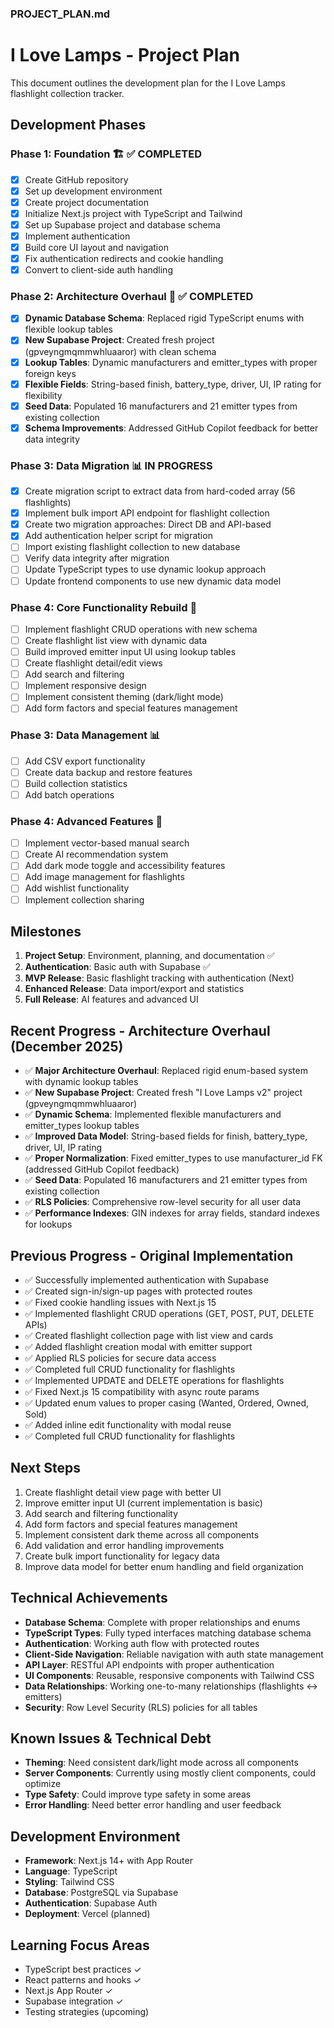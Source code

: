 ### PROJECT_PLAN.md

# I Love Lamps - Project Plan

This document outlines the development plan for the I Love Lamps flashlight collection tracker.

## Development Phases

### Phase 1: Foundation 🏗️ ✅ COMPLETED

- [x] Create GitHub repository
- [x] Set up development environment
- [x] Create project documentation
- [x] Initialize Next.js project with TypeScript and Tailwind
- [x] Set up Supabase project and database schema
- [x] Implement authentication
- [x] Build core UI layout and navigation
- [x] Fix authentication redirects and cookie handling
- [x] Convert to client-side auth handling

### Phase 2: Architecture Overhaul 🔧 ✅ COMPLETED

- [x] **Dynamic Database Schema**: Replaced rigid TypeScript enums with flexible lookup tables
- [x] **New Supabase Project**: Created fresh project (gpveyngmqmmwhluaaror) with clean schema
- [x] **Lookup Tables**: Dynamic manufacturers and emitter_types with proper foreign keys
- [x] **Flexible Fields**: String-based finish, battery_type, driver, UI, IP rating for flexibility
- [x] **Seed Data**: Populated 16 manufacturers and 21 emitter types from existing collection
- [x] **Schema Improvements**: Addressed GitHub Copilot feedback for better data integrity

### Phase 3: Data Migration 📊 IN PROGRESS

- [x] Create migration script to extract data from hard-coded array (56 flashlights)
- [x] Implement bulk import API endpoint for flashlight collection
- [x] Create two migration approaches: Direct DB and API-based
- [x] Add authentication helper script for migration
- [ ] Import existing flashlight collection to new database
- [ ] Verify data integrity after migration
- [ ] Update TypeScript types to use dynamic lookup approach
- [ ] Update frontend components to use new dynamic data model

### Phase 4: Core Functionality Rebuild 🔦

- [ ] Implement flashlight CRUD operations with new schema
- [ ] Create flashlight list view with dynamic data
- [ ] Build improved emitter input UI using lookup tables
- [ ] Create flashlight detail/edit views
- [ ] Add search and filtering
- [ ] Implement responsive design
- [ ] Implement consistent theming (dark/light mode)
- [ ] Add form factors and special features management

### Phase 3: Data Management 📊

- [ ] Add CSV export functionality
- [ ] Create data backup and restore features
- [ ] Build collection statistics
- [ ] Add batch operations

### Phase 4: Advanced Features 🚀

- [ ] Implement vector-based manual search
- [ ] Create AI recommendation system
- [ ] Add dark mode toggle and accessibility features
- [ ] Add image management for flashlights
- [ ] Add wishlist functionality
- [ ] Implement collection sharing

## Milestones

1. **Project Setup**: Environment, planning, and documentation ✅
2. **Authentication**: Basic auth with Supabase ✅
3. **MVP Release**: Basic flashlight tracking with authentication (Next)
4. **Enhanced Release**: Data import/export and statistics
5. **Full Release**: AI features and advanced UI

## Recent Progress - Architecture Overhaul (December 2025)

- ✅ **Major Architecture Overhaul**: Replaced rigid enum-based system with dynamic lookup tables
- ✅ **New Supabase Project**: Created fresh "I Love Lamps v2" project (gpveyngmqmmwhluaaror)
- ✅ **Dynamic Schema**: Implemented flexible manufacturers and emitter_types lookup tables
- ✅ **Improved Data Model**: String-based fields for finish, battery_type, driver, UI, IP rating
- ✅ **Proper Normalization**: Fixed emitter_types to use manufacturer_id FK (addressed GitHub Copilot feedback)
- ✅ **Seed Data**: Populated 16 manufacturers and 21 emitter types from existing collection
- ✅ **RLS Policies**: Comprehensive row-level security for all user data
- ✅ **Performance Indexes**: GIN indexes for array fields, standard indexes for lookups

## Previous Progress - Original Implementation

- ✅ Successfully implemented authentication with Supabase
- ✅ Created sign-in/sign-up pages with protected routes
- ✅ Fixed cookie handling issues with Next.js 15
- ✅ Implemented flashlight CRUD operations (GET, POST, PUT, DELETE APIs)
- ✅ Created flashlight collection page with list view and cards
- ✅ Added flashlight creation modal with emitter support
- ✅ Applied RLS policies for secure data access
- ✅ Completed full CRUD functionality for flashlights
- ✅ Implemented UPDATE and DELETE operations for flashlights
- ✅ Fixed Next.js 15 compatibility with async route params
- ✅ Updated enum values to proper casing (Wanted, Ordered, Owned, Sold)
- ✅ Added inline edit functionality with modal reuse
- ✅ Completed full CRUD functionality for flashlights

## Next Steps

1. Create flashlight detail view page with better UI
2. Improve emitter input UI (current implementation is basic)
3. Add search and filtering functionality
4. Add form factors and special features management
5. Implement consistent dark theme across all components
6. Add validation and error handling improvements
7. Create bulk import functionality for legacy data
8. Improve data model for better enum handling and field organization

## Technical Achievements

- **Database Schema**: Complete with proper relationships and enums
- **TypeScript Types**: Fully typed interfaces matching database schema
- **Authentication**: Working auth flow with protected routes
- **Client-Side Navigation**: Reliable navigation with auth state management
- **API Layer**: RESTful API endpoints with proper authentication
- **UI Components**: Reusable, responsive components with Tailwind CSS
- **Data Relationships**: Working one-to-many relationships (flashlights ↔ emitters)
- **Security**: Row Level Security (RLS) policies for all tables

## Known Issues & Technical Debt

- **Theming**: Need consistent dark/light mode across all components
- **Server Components**: Currently using mostly client components, could optimize
- **Type Safety**: Could improve type safety in some areas
- **Error Handling**: Need better error handling and user feedback

## Development Environment

- **Framework**: Next.js 14+ with App Router
- **Language**: TypeScript
- **Styling**: Tailwind CSS
- **Database**: PostgreSQL via Supabase
- **Authentication**: Supabase Auth
- **Deployment**: Vercel (planned)

## Learning Focus Areas

- TypeScript best practices ✓
- React patterns and hooks ✓
- Next.js App Router ✓
- Supabase integration ✓
- Testing strategies (upcoming)